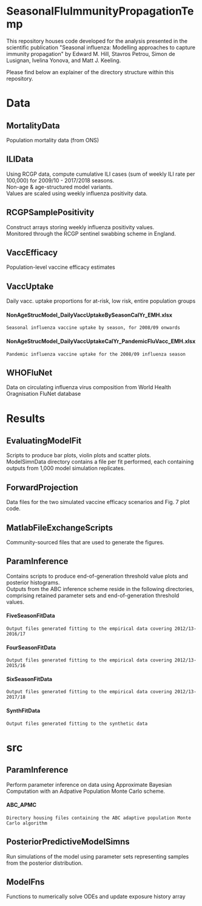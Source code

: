 # SeasonalFluImmunityPropagationTemp
This repository houses code developed for the analysis presented in the scientific publication "Seasonal influenza: Modelling approaches to capture immunity propagation" by Edward M. Hill, Stavros Petrou, Simon de Lusignan, Ivelina Yonova, and Matt J. Keeling.

Please find below an explainer of the directory structure within this repository.

# Data

## MortalityData 
Population mortality data (from ONS)

## ILIData
Using RCGP data, compute cumulative ILI cases (sum of weekly ILI rate per 100,000) for 2009/10 - 2017/2018 seasons.  
Non-age & age-structured model variants.  
Values are scaled using weekly influenza positivity data.

## RCGPSamplePositivity
Construct arrays storing weekly influenza positivity values.     
Monitored through the RCGP sentinel swabbing scheme in England.

## VaccEfficacy
Population-level vaccine efficacy estimates

## VaccUptake
Daily vacc. uptake proportions for at-risk, low risk, entire population groups  
#### NonAgeStrucModel_DailyVaccUptakeBySeasonCalYr_EMH.xlsx
	Seasonal influenza vaccine uptake by season, for 2008/09 onwards    
#### NonAgeStrucModel_DailyVaccUptakeCalYr_PandemicFluVacc_EMH.xlsx
	Pandemic influenza vaccine uptake for the 2008/09 influenza season  
		
## WHOFluNet
Data on circulating influenza virus composition from World Health Oragnisation FluNet database
	
# Results	
## EvaluatingModelFit
Scripts to produce bar plots, violin plots and scatter plots.  
ModelSimnData directory contains a file per fit performed, each containing outputs from 1,000 model simulation replicates.

## ForwardProjection
Data files for the two simulated vaccine efficacy scenarios and Fig. 7 plot code.

## MatlabFileExchangeScripts
Community-sourced files that are used to generate the figures.

## ParamInference
Contains scripts to produce end-of-generation threshold value plots and posterior histograms.  
Outputs from the ABC inference scheme reside in the following directories, comprising retained parameter sets and end-of-generation threshold values.  
#### FiveSeasonFitData  
	Output files generated fitting to the empirical data covering 2012/13-2016/17  
#### FourSeasonFitData  
	Output files generated fitting to the empirical data covering 2012/13-2015/16  
#### SixSeasonFitData  
	Output files generated fitting to the empirical data covering 2012/13-2017/18  
#### SynthFitData  
	Output files generated fitting to the synthetic data  
		
# src

## ParamInference
Perform parameter inference on data using Approximate Bayesian Computation with an Adpative Population Monte Carlo scheme.

#### ABC_APMC 
	Directory housing files containing the ABC adaptive population Monte Carlo algorithm
	
## PosteriorPredictiveModelSimns
Run simulations of the model using parameter sets representing samples from the posterior distribution.

## ModelFns
Functions to numerically solve ODEs and update exposure history array
